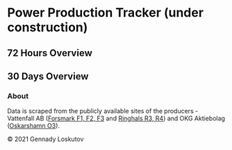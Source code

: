 # Power Production Tracker (under construction)

## 72 Hours Overview

<div id="html" markdown="0">
<div id="day3" markdown="0"></div>

<script type="text/javascript" markdown="0">
  var spec3 = "graph3.json";
  var opt = { actions: {export: true, source: false, compiled: false, editor: false}};
  vegaEmbed('#day3', spec3, opt).then(function(result) {
    // Access the Vega view instance (https://vega.github.io/vega/docs/api/view/) as result.view
  }).catch(console.error);
</script></div>

## 30 Days Overview

<div id="html" markdown="0">
<div id="month1" markdown="0"></div>

<script type="text/javascript" markdown="0">
  var spec30 = "graph30.json";
  vegaEmbed('#month1', spec30, opt).then(function(result) {
    // Access the Vega view instance (https://vega.github.io/vega/docs/api/view/) as result.view
  }).catch(console.error);
</script></div>

### About

Data is scraped from the publicly available sites of the producers - Vattenfall AB ([Forsmark F1, F2, F3](https://group.vattenfall.com/se/var-verksamhet/forsmark) and [Ringhals R3, R4](https://group.vattenfall.com/se/var-verksamhet/ringhals)) and OKG Aktiebolag ([Oskarshamn O3](https://www.okg.se/en)).

&copy; 2021 Gennady Loskutov
